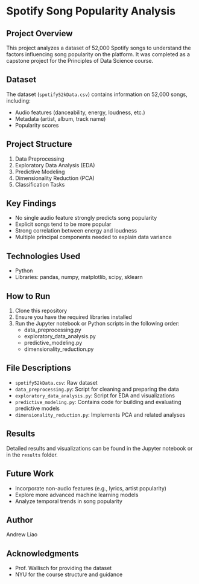 # Spotify Song Popularity Analysis

## Project Overview
This project analyzes a dataset of 52,000 Spotify songs to understand the factors influencing song popularity on the platform. It was completed as a capstone project for the Principles of Data Science course.

## Dataset
The dataset (`spotify52kData.csv`) contains information on 52,000 songs, including:
- Audio features (danceability, energy, loudness, etc.)
- Metadata (artist, album, track name)
- Popularity scores

## Project Structure
1. Data Preprocessing
2. Exploratory Data Analysis (EDA)
3. Predictive Modeling
4. Dimensionality Reduction (PCA)
5. Classification Tasks

## Key Findings
- No single audio feature strongly predicts song popularity
- Explicit songs tend to be more popular
- Strong correlation between energy and loudness
- Multiple principal components needed to explain data variance

## Technologies Used
- Python
- Libraries: pandas, numpy, matplotlib, scipy, sklearn

## How to Run
1. Clone this repository
2. Ensure you have the required libraries installed
3. Run the Jupyter notebook or Python scripts in the following order:
   - data_preprocessing.py
   - exploratory_data_analysis.py
   - predictive_modeling.py
   - dimensionality_reduction.py

## File Descriptions
- `spotify52kData.csv`: Raw dataset
- `data_preprocessing.py`: Script for cleaning and preparing the data
- `exploratory_data_analysis.py`: Script for EDA and visualizations
- `predictive_modeling.py`: Contains code for building and evaluating predictive models
- `dimensionality_reduction.py`: Implements PCA and related analyses

## Results
Detailed results and visualizations can be found in the Jupyter notebook or in the `results` folder.

## Future Work
- Incorporate non-audio features (e.g., lyrics, artist popularity)
- Explore more advanced machine learning models
- Analyze temporal trends in song popularity

## Author
Andrew Liao

## Acknowledgments
- Prof. Wallisch for providing the dataset
- NYU for the course structure and guidance
